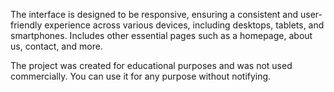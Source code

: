 The interface is designed to be responsive, ensuring a consistent and user-friendly experience across various devices, including desktops, tablets, and smartphones.
Includes other essential pages such as a homepage, about us, contact, and more.

The project was created for educational purposes and was not used commercially.
You can use it for any purpose without notifying.
